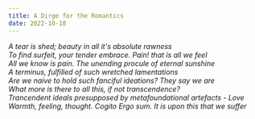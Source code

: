 ```yaml
---
title: A Dirge for the Romantics 
date: 2022-10-18
---
```


*A tear is shed; beauty in all it's absolute rawness<br>
To find surfeit, your tender embrace. Pain! that is all we feel<br>
All we know is pain. The unending procule of eternal sunshine<br>
A terminus, fulfilled of such wretched lamentations<br>
Are we naive to hold such fanciful ideations? They say we are<br>
What more is there to all this, if not transcendence?<br>
Trancendent ideals presupposed by metafoundational artefacts - Love<br>
Warmth, feeling, thought. Cogito Ergo sum. It is upon this that we suffer*

